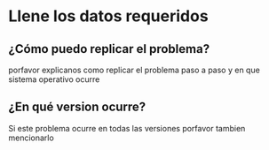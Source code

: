 # Llene los datos requeridos
## ¿Cómo puedo replicar el problema?
porfavor explicanos como replicar el problema paso a paso y en que sistema operativo ocurre

## ¿En qué version ocurre?
Si este problema ocurre en todas las versiones porfavor tambien mencionarlo
